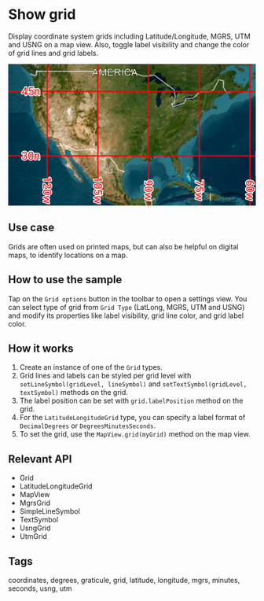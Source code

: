 # Show grid

Display coordinate system grids including Latitude/Longitude, MGRS, UTM and USNG on a map view. Also, toggle label visibility and change the color of grid lines and grid labels.

![Image of show grid](show-grid.png)

## Use case

Grids are often used on printed maps, but can also be helpful on digital maps, to identify locations on a map.

## How to use the sample

Tap on the `Grid options` button in the toolbar to open a settings view. You can select type of grid from `Grid Type` (LatLong, MGRS, UTM and USNG) and modify its properties like label visibility, grid line color, and grid label color.

## How it works

1. Create an instance of one of the `Grid` types.
2. Grid lines and labels can be styled per grid level with `setLineSymbol(gridLevel, lineSymbol)` and `setTextSymbol(gridLevel, textSymbol)` methods on the grid.
3. The label position can be set with `grid.labelPosition` method on the grid.
4. For the `LatitudeLongitudeGrid` type, you can specify a label format of `DecimalDegrees` or `DegreesMinutesSeconds`.
5. To set the grid, use the `MapView.grid(myGrid)` method on the map view.

## Relevant API

* Grid
* LatitudeLongitudeGrid
* MapView
* MgrsGrid
* SimpleLineSymbol
* TextSymbol
* UsngGrid
* UtmGrid

## Tags

coordinates, degrees, graticule, grid, latitude, longitude, mgrs, minutes, seconds, usng, utm
